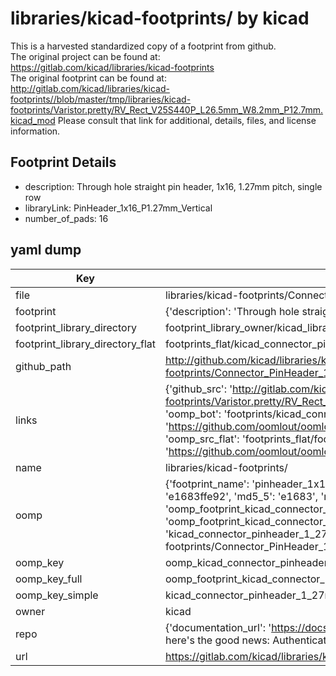# libraries/kicad-footprints/ by kicad  
This is a harvested standardized copy of a footprint from github.  
The original project can be found at:  
https://gitlab.com/kicad/libraries/kicad-footprints  
The original footprint can be found at:
http://gitlab.com/kicad/libraries/kicad-footprints//blob/master/tmp/libraries/kicad-footprints/Varistor.pretty/RV_Rect_V25S440P_L26.5mm_W8.2mm_P12.7mm.kicad_mod
Please consult that link for additional, details, files, and license information.  
## Footprint Details
* description: Through hole straight pin header, 1x16, 1.27mm pitch, single row  
* libraryLink: PinHeader_1x16_P1.27mm_Vertical  
* number_of_pads: 16  
## yaml dump  
| Key | Value |  
| --- | --- |  
| file | libraries/kicad-footprints/Connector_PinHeader_1.27mm.pretty/PinHeader_1x16_P1.27mm_Vertical.kicad_mod |  
| footprint | {'description': 'Through hole straight pin header, 1x16, 1.27mm pitch, single row', 'libraryLink': 'PinHeader_1x16_P1.27mm_Vertical', 'number_of_pads': 16} |  
| footprint_library_directory | footprint_library_owner/kicad_libraries/kicad-footprints/ |  
| footprint_library_directory_flat | footprints_flat/kicad_connector_pinheader_1_27mm_pinheader_1x16_p1_27mm_vertical/working |  
| github_path | http://github.com/kicad/libraries/kicad-footprints//blob/master/tmp/libraries/kicad-footprints/Connector_PinHeader_1.27mm.pretty/PinHeader_1x16_P1.27mm_Vertical.kicad_mod |  
| links | {'github_src': 'http://gitlab.com/kicad/libraries/kicad-footprints//blob/master/tmp/libraries/kicad-footprints/Varistor.pretty/RV_Rect_V25S440P_L26.5mm_W8.2mm_P12.7mm.kicad_mod', 'github_src_repo': 'https://gitlab.com/kicad/libraries/kicad-footprints', 'oomp_bot': 'footprints/kicad_connector_pinheader_1_27mm_pinheader_1x16_p1_27mm_vertical/working', 'oomp_bot_github': 'https://github.com/oomlout/oomlout_oomp_footprint_bot/tree/main/footprints/kicad_connector_pinheader_1_27mm_pinheader_1x16_p1_27mm_vertical/working', 'oomp_src_flat': 'footprints_flat/footprints_flat/kicad_connector_pinheader_1_27mm_pinheader_1x16_p1_27mm_vertical/working', 'oomp_src_flat_github': 'https://github.com/oomlout/oomlout_oomp_footprint_src/tree/main/footprints_flat/kicad_connector_pinheader_1_27mm_pinheader_1x16_p1_27mm_vertical/working'} |  
| name | libraries/kicad-footprints/ |  
| oomp | {'footprint_name': 'pinheader_1x16_p1_27mm_vertical', 'library_name': 'connector_pinheader_1_27mm', 'md5': 'e1683ffe922640a9882da77c4e8fd3a2', 'md5_10': 'e1683ffe92', 'md5_5': 'e1683', 'md5_6': 'e1683f', 'oomp_key': 'oomp_kicad_connector_pinheader_1_27mm_pinheader_1x16_p1_27mm_vertical', 'oomp_key_extra': 'oomp_footprint_kicad_connector_pinheader_1_27mm_pinheader_1x16_p1_27mm_vertical', 'oomp_key_full': 'oomp_footprint_kicad_connector_pinheader_1_27mm_pinheader_1x16_p1_27mm_vertical_e1683f', 'oomp_key_simple': 'kicad_connector_pinheader_1_27mm_pinheader_1x16_p1_27mm_vertical', 'original_filename': 'libraries/kicad-footprints/Connector_PinHeader_1.27mm.pretty/PinHeader_1x16_P1.27mm_Vertical.kicad_mod', 'owner_name': 'kicad'} |  
| oomp_key | oomp_kicad_connector_pinheader_1_27mm_pinheader_1x16_p1_27mm_vertical |  
| oomp_key_full | oomp_footprint_kicad_connector_pinheader_1_27mm_pinheader_1x16_p1_27mm_vertical |  
| oomp_key_simple | kicad_connector_pinheader_1_27mm_pinheader_1x16_p1_27mm_vertical |  
| owner | kicad |  
| repo | {'documentation_url': 'https://docs.github.com/rest/overview/resources-in-the-rest-api#rate-limiting', 'message': "API rate limit exceeded for 84.66.173.59. (But here's the good news: Authenticated requests get a higher rate limit. Check out the documentation for more details.)"} |  
| url | https://gitlab.com/kicad/libraries/kicad-footprints |  

